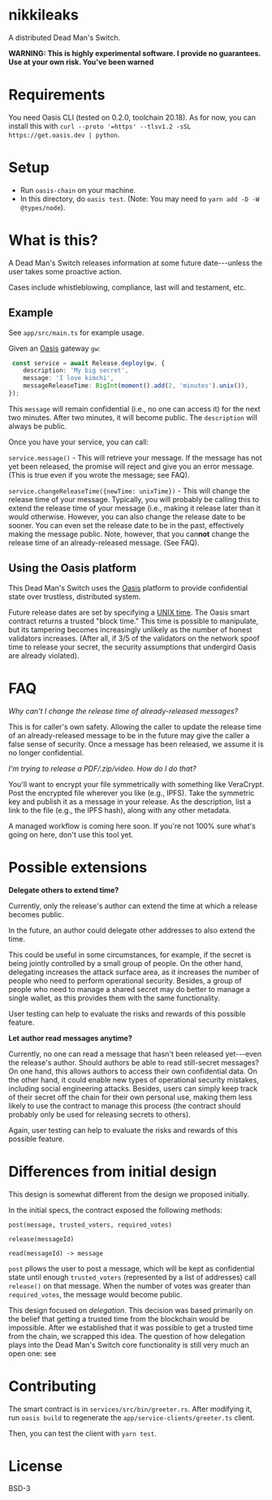 # nikkileaks

A distributed Dead Man's Switch.


**WARNING: This is highly experimental software. I provide no guarantees. Use at your own risk. You've been warned**

# Requirements

You need Oasis CLI (tested on 0.2.0, toolchain 20.18). As for now, you can
install this with `curl --proto '=https' --tlsv1.2 -sSL https://get.oasis.dev |
python`.

# Setup

- Run `oasis-chain` on your machine.
- In this directory, do `oasis test`. (Note: You may need to `yarn add -D -W @types/node`).

# What is this?

A Dead Man's Switch releases information at some future date---unless the user takes some proactive action.

Cases include whistleblowing, compliance, last will and testament, etc.

## Example ##

See `app/src/main.ts` for example usage.

Given an [Oasis](https://www.oasislabs.com/) gateway `gw`:

```ts
 const service = await Release.deploy(gw, {
    description: 'My big secret',
    message: 'I love kimchi',
    messageReleaseTime: BigInt(moment().add(2, 'minutes').unix()),
});
```

This `message` will remain confidential (i.e., no one can access it) for the next two minutes. After
two minutes, it will become public. The `description` will always be public.

Once you have your service, you can call:

`service.message()` - This will retrieve your message. If the message has not yet been released, the promise will reject and give you an error message. (This is true even if you wrote the message; see FAQ).

`service.changeReleaseTime({newTime: unixTime})` - This will change the release
time of your message. Typically, you will probably be calling this to extend the
release time of your message (i.e., making it release later than it would
otherwise. However, you can also change the release date to be sooner. You can
even set the release date to be in the past, effectively making the message
public. Note, however, that you can**not** change the release time of an
already-released message. (See FAQ).

## Using the Oasis platform ##

This Dead Man's Switch uses the [Oasis](https://www.oasislabs.com/) platform to
provide confidential state over trustless, distributed system.

Future release dates are set by specifying a [UNIX
time](https://en.wikipedia.org/wiki/Unix_time). The Oasis smart contract returns
a trusted "block time." This time is possible to manipulate, but its tampering
becomes increasingly unlikely as the number of honest validators increases.
(After all, if 3/5 of the validators on the network spoof time to release your
secret, the security assumptions that undergird Oasis are already violated).

# FAQ

*Why can't I change the release time of already-released messages?*

This is for caller's own safety. Allowing the caller to update the release time
of an already-released message to be in the future may give the caller a false
sense of security. Once a message has been released, we assume it is no longer
confidential.

*I'm trying to release a PDF/.zip/video. How do I do that?*

You'll want to encrypt your file symmetrically with something like VeraCrypt.
Post the encrypted file wherever you like (e.g., IPFS). Take the symmetric key
and publish it as a message in your release. As the description, list a link to
the file (e.g., the IPFS hash), along with any other metadata.

A managed workflow is coming here soon. If you're not 100% sure what's going on
here, don't use this tool yet.

# Possible extensions

**Delegate others to extend time?**

Currently, only the release's author can extend the time at which a release becomes public.

In the future, an author could delegate other addresses to also extend the time.

This could be useful in some circumstances, for example, if the secret is being
jointly controlled by a small group of people. On the other hand, delegating
increases the attack surface area, as it increases the number of people who need
to perform operational security. Besides, a group of people who need to manage a
shared secret may do better to manage a single wallet, as this provides them
with the same functionality.

User testing can help to evaluate the risks and rewards of this possible feature.

**Let author read messages anytime?**

Currently, no one can read a message that hasn't been released yet---even the
release's author. Should authors be able to read still-secret messages? On one
hand, this allows authors to access their own confidential data. On the other
hand, it could enable new types of operational security mistakes, including
social engineering attacks. Besides, users can simply keep track of their secret
off the chain for their own personal use, making them less likely to use the
contract to manage this process (the contract should probably only be used for
releasing secrets to others).

Again, user testing can help to evaluate the risks and rewards of this possible feature.

# Differences from initial design

This design is somewhat different from the design we proposed initially.

In the initial specs, the contract exposed the following methods:

```
post(message, trusted_voters, required_votes)

release(messageId)

read(messageId) -> message
```

`post` pllows the user to post a message, which will be kept as confidential
state until enough `trusted_voters` (represented by a list of addresses) call
`release()` on that message. When the number of votes was greater than
`required_votes`, the message would become public.

This design focused on *delegation*. This decision was based primarily on the
belief that getting a trusted time from the blockchain would be impossible.
After we established that it was possible to get a trusted time from the chain,
we scrapped this idea. The question of how delegation plays into the Dead Man's
Switch core functionality is still very much an open one: see

# Contributing
The smart contract is in `services/src/bin/greeter.rs`.
After modifying it, run `oasis build` to regenerate the `app/service-clients/greeter.ts` client.

Then, you can test the client with `yarn test`.
# License

BSD-3
